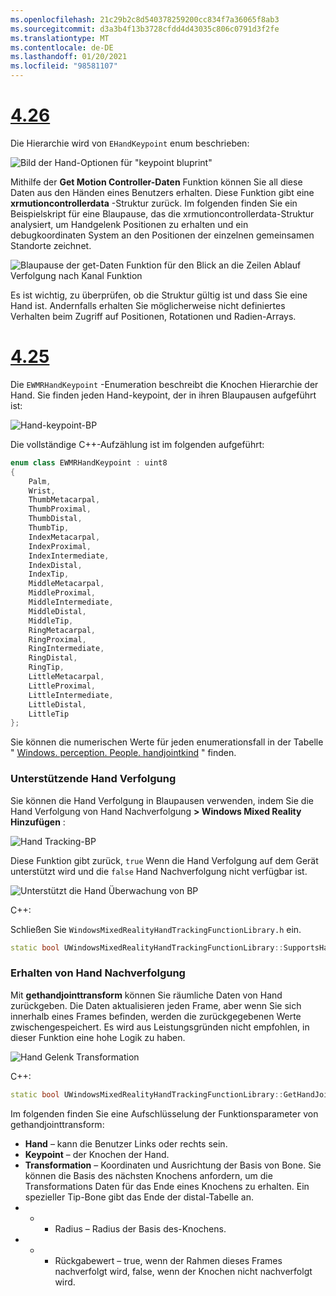 ```yaml
---
ms.openlocfilehash: 21c29b2c8d540378259200cc834f7a36065f8ab3
ms.sourcegitcommit: d3a3b4f13b3728cfdd4d43035c806c0791d3f2fe
ms.translationtype: MT
ms.contentlocale: de-DE
ms.lasthandoff: 01/20/2021
ms.locfileid: "98581107"
---
```

# <a name="426"></a>[4.26](#tab/426)

Die Hierarchie wird von `EHandKeypoint` enum beschrieben:

![Bild der Hand-Optionen für "keypoint bluprint"](../images/hand-keypoint-bp.png)

Mithilfe der **Get Motion Controller-Daten** Funktion können Sie all diese Daten aus den Händen eines Benutzers erhalten. Diese Funktion gibt eine **xrmutioncontrollerdata** -Struktur zurück. Im folgenden finden Sie ein Beispielskript für eine Blaupause, das die xrmutioncontrollerdata-Struktur analysiert, um Handgelenk Positionen zu erhalten und ein debugkoordinaten System an den Positionen der einzelnen gemeinsamen Standorte zeichnet.

![Blaupause der get-Daten Funktion für den Blick an die Zeilen Ablauf Verfolgung nach Kanal Funktion](../images/unreal-hand-tracking-img-03.png)

Es ist wichtig, zu überprüfen, ob die Struktur gültig ist und dass Sie eine Hand ist. Andernfalls erhalten Sie möglicherweise nicht definiertes Verhalten beim Zugriff auf Positionen, Rotationen und Radien-Arrays.

# <a name="425"></a>[4.25](#tab/425)

Die `EWMRHandKeypoint` -Enumeration beschreibt die Knochen Hierarchie der Hand. Sie finden jeden Hand-keypoint, der in ihren Blaupausen aufgeführt ist:

![Hand-keypoint-BP](../images/hand-keypoint-bp.png)

Die vollständige C++-Aufzählung ist im folgenden aufgeführt:
```cpp
enum class EWMRHandKeypoint : uint8
{
    Palm,
    Wrist,
    ThumbMetacarpal,
    ThumbProximal,
    ThumbDistal,
    ThumbTip,
    IndexMetacarpal,
    IndexProximal,
    IndexIntermediate,
    IndexDistal,
    IndexTip,
    MiddleMetacarpal,
    MiddleProximal,
    MiddleIntermediate,
    MiddleDistal,
    MiddleTip,
    RingMetacarpal,
    RingProximal,
    RingIntermediate,
    RingDistal,
    RingTip,
    LittleMetacarpal,
    LittleProximal,
    LittleIntermediate,
    LittleDistal,
    LittleTip
};
```

Sie können die numerischen Werte für jeden enumerationsfall in der Tabelle " [Windows. perception. People. handjointkind](/uwp/api/windows.perception.people.handjointkind) " finden.

### <a name="supporting-hand-tracking"></a>Unterstützende Hand Verfolgung

Sie können die Hand Verfolgung in Blaupausen verwenden, indem Sie die Hand Verfolgung von Hand Nachverfolgung **> Windows Mixed Reality** **Hinzufügen** :

![Hand Tracking-BP](../images/unreal/hand-tracking-bp.png)

Diese Funktion gibt zurück, `true` Wenn die Hand Verfolgung auf dem Gerät unterstützt wird und die `false` Hand Nachverfolgung nicht verfügbar ist.

![Unterstützt die Hand Überwachung von BP](../images/unreal/supports-hand-tracking-bp.png)

C++:

Schließen Sie `WindowsMixedRealityHandTrackingFunctionLibrary.h` ein.

```cpp
static bool UWindowsMixedRealityHandTrackingFunctionLibrary::SupportsHandTracking()
```

### <a name="getting-hand-tracking"></a>Erhalten von Hand Nachverfolgung

Mit **gethandjointtransform** können Sie räumliche Daten von Hand zurückgeben. Die Daten aktualisieren jeden Frame, aber wenn Sie sich innerhalb eines Frames befinden, werden die zurückgegebenen Werte zwischengespeichert. Es wird aus Leistungsgründen nicht empfohlen, in dieser Funktion eine hohe Logik zu haben.

![Hand Gelenk Transformation](../images/unreal/get-hand-joint-transform.png)

C++:
```cpp
static bool UWindowsMixedRealityHandTrackingFunctionLibrary::GetHandJointTransform(EControllerHand Hand, EWMRHandKeypoint Keypoint, FTransform& OutTransform, float& OutRadius)
```

Im folgenden finden Sie eine Aufschlüsselung der Funktionsparameter von gethandjointtransform:

* **Hand** – kann die Benutzer Links oder rechts sein.
* **Keypoint** – der Knochen der Hand.
* **Transformation** – Koordinaten und Ausrichtung der Basis von Bone. Sie können die Basis des nächsten Knochens anfordern, um die Transformations Daten für das Ende eines Knochens zu erhalten. Ein spezieller Tip-Bone gibt das Ende der distal-Tabelle an.
* * * Radius – Radius der Basis des-Knochens.
* * * Rückgabewert – true, wenn der Rahmen dieses Frames nachverfolgt wird, false, wenn der Knochen nicht nachverfolgt wird.